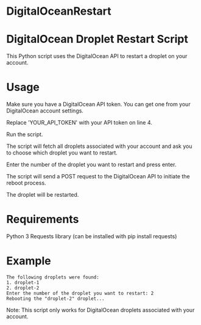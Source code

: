 # DigitalOceanRestart


# DigitalOcean Droplet Restart Script
This Python script uses the DigitalOcean API to restart a droplet on your account.

# Usage
Make sure you have a DigitalOcean API token. You can get one from your DigitalOcean account settings.

Replace 'YOUR_API_TOKEN' with your API token on line 4.

Run the script.

The script will fetch all droplets associated with your account and ask you to choose which droplet you want to restart.

Enter the number of the droplet you want to restart and press enter.

The script will send a POST request to the DigitalOcean API to initiate the reboot process.

The droplet will be restarted.

# Requirements
Python 3
Requests library (can be installed with pip install requests)

# Example

```$ python restart_droplet.py'
The following droplets were found:
1. droplet-1
2. droplet-2
Enter the number of the droplet you want to restart: 2
Rebooting the "droplet-2" droplet...
```

Note: This script only works for DigitalOcean droplets associated with your account.
